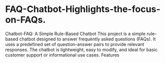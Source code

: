 # FAQ-Chatbot-Highlights-the-focus-on-FAQs.
Chatbot-FAQ: A Simple Rule-Based Chatbot This project is a simple rule-based chatbot designed to answer frequently asked questions (FAQs). It uses a predefined set of question-answer pairs to provide relevant responses. The chatbot is lightweight, easy to modify, and ideal for basic customer support or informational use cases.  Features 
